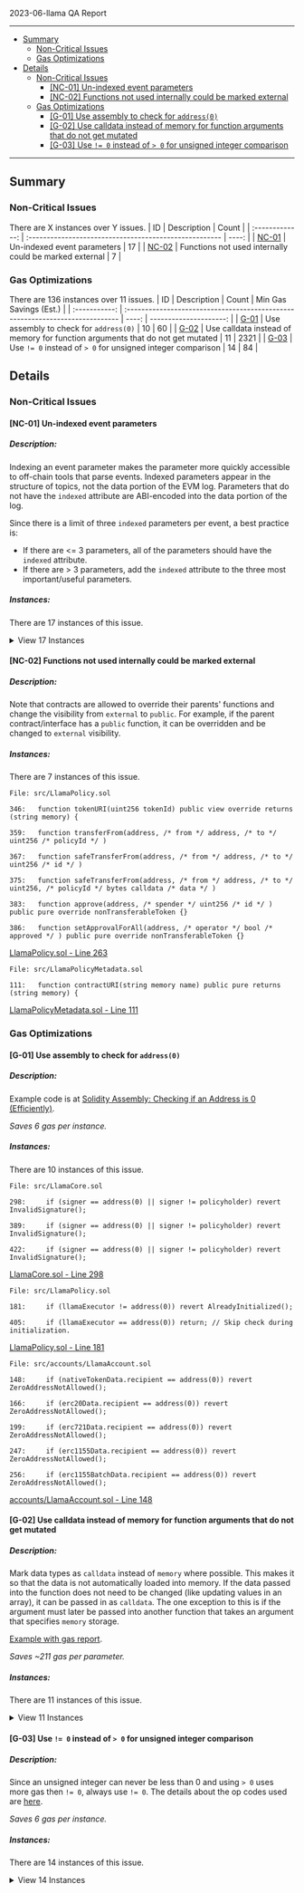 2023-06-llama QA Report
___
- [ Summary](#-summary)
  - [ Non-Critical Issues](#-non-critical-issues)
  - [ Gas Optimizations](#-gas-optimizations)
- [ Details](#-details)
  - [ Non-Critical Issues](#-non-critical-issues-1)
    - [ \[NC-01\] Un-indexed event parameters](#-nc-01-un-indexed-event-parameters)
    - [ \[NC-02\] Functions not used internally could be marked external](#-nc-02-functions-not-used-internally-could-be-marked-external)
  - [ Gas Optimizations](#-gas-optimizations-1)
    - [ \[G-01\] Use assembly to check for `address(0)`](#-g-01-use-assembly-to-check-for-address0)
    - [ \[G-02\] Use calldata instead of memory for function arguments that do not get mutated](#-g-02-use-calldata-instead-of-memory-for-function-arguments-that-do-not-get-mutated)
    - [ \[G-03\] Use `!= 0` instead of `> 0` for unsigned integer comparison](#-g-03-use--0-instead-of--0-for-unsigned-integer-comparison)
___
## <a id="summary"></a> Summary

### <a id="summary-non-critical-issues"></a> Non-Critical Issues
There are X instances over Y issues.
|       ID        | Description                                            | Count |
| :-------------: | :----------------------------------------------------- | ----: |
| [NC-01](#nc-01) | Un-indexed event parameters                            |    17 |
| [NC-02](#nc-02) | Functions not used internally could be marked external |     7 |

### <a id="summary-gas-optimizations"></a> Gas Optimizations
There are 136 instances over 11 issues.
|      ID       | Description                                                                   | Count | Min Gas Savings (Est.) |
| :-----------: | :---------------------------------------------------------------------------- | ----: | ---------------------: |
| [G-01](#g-01) | Use assembly to check for `address(0)`                                        |    10 |                     60 |
| [G-02](#g-02) | Use calldata instead of memory for function arguments that do not get mutated |    11 |                   2321 |
| [G-03](#g-03) | Use `!= 0` instead of `> 0` for unsigned integer comparison                   |    14 |                     84 |
## <a id="details"></a> Details

### <a id="details-non-critical-issues"></a> Non-Critical Issues

#### <a id="nc-01"></a> \[NC-01\] Un-indexed event parameters
##### Description:
Indexing an event parameter makes the parameter more quickly accessible to off-chain tools that parse events. Indexed parameters appear in the structure of topics, not the data portion of the EVM log. Parameters that do not have the `indexed` attribute are ABI-encoded into the data portion of the log.

Since there is a limit of three `indexed` parameters per event, a best practice is:
* If there are <= 3 parameters, all of the parameters should have the `indexed` attribute.
* If there are > 3 parameters, add the `indexed` attribute to the three most important/useful parameters.

##### Instances:
There are 17 instances of this issue.
<details><summary>View 17 Instances</summary>

```solidity
File: src/LlamaCore.sol

103:   event ActionCanceled(uint256 id);

106:   event ActionGuardSet(address indexed target, bytes4 indexed selector, ILlamaActionGuard actionGuard);

123:   event ApprovalCast(uint256 id, address indexed policyholder, uint8 indexed role, uint256 quantity, string reason);

126:   event DisapprovalCast(uint256 id, address indexed policyholder, uint8 indexed role, uint256 quantity, string reason);

129:   event StrategyCreated(ILlamaStrategy strategy, ILlamaStrategy indexed strategyLogic, bytes initializationData);

132:   event AccountCreated(ILlamaAccount account, ILlamaAccount indexed accountLogic, bytes initializationData);
```

[LlamaCore.sol - Line 103](https://github.com/code-423n4/2023-06-llama/blob/main/src/LlamaCore.sol#L103)

```solidity
File: src/LlamaPolicy.sol

85:   event RoleAssigned(address indexed policyholder, uint8 indexed role, uint64 expiration, uint128 quantity);

88:   event RoleInitialized(uint8 indexed role, RoleDescription description);

91:   event RolePermissionAssigned(uint8 indexed role, bytes32 indexed permissionId, bool hasPermission);
```
[LlamaPolicy.sol - Line 85](https://github.com/code-423n4/2023-06-llama/blob/main/src/LlamaPolicy.sol#L85)

```solidity
File: src/LlamaPolicyMetadataParamRegistry.sol

31:   event ColorSet(LlamaExecutor indexed llamaExecutor, string color);

34:   event LogoSet(LlamaExecutor indexed llamaExecutor, string logo);
```
[LlamaPolicyMetadataParamRegistry.sol - Line 31](https://github.com/code-423n4/2023-06-llama/blob/main/src/LlamaPolicyMetadataParamRegistry.sol#L31)

```solidity
File: src/strategies/LlamaAbsoluteStrategyBase.sol

83:   event ForceApprovalRoleAdded(uint8 role);

87:   event ForceDisapprovalRoleAdded(uint8 role);

90:   event StrategyCreated(LlamaCore llamaCore, LlamaPolicy policy);
```
[strategies/LlamaAbsoluteStrategyBase.sol - Line 83](https://github.com/code-423n4/2023-06-llama/blob/main/src/strategies/LlamaAbsoluteStrategyBase.sol#L83)

```solidity
File: src/strategies/LlamaRelativeQuorum.sol

75:   event ForceApprovalRoleAdded(uint8 role);

79:   event ForceDisapprovalRoleAdded(uint8 role);

82:   event StrategyCreated(LlamaCore llamaCore, LlamaPolicy policy);
```
[strategies/LlamaRelativeQuorum.sol - Line 75](https://github.com/code-423n4/2023-06-llama/blob/main/src/strategies/LlamaRelativeQuorum.sol#L75)

</details>

#### <a id="nc-02"></a> \[NC-02\] Functions not used internally could be marked external
##### Description:
Note that contracts are allowed to override their parents' functions and change the visibility from `external` to `public`. For example, if the parent contract/interface has a `public` function, it can be overridden and be changed to `external` visibility.

##### Instances:
There are 7 instances of this issue.

```solidity
File: src/LlamaPolicy.sol

346:   function tokenURI(uint256 tokenId) public view override returns (string memory) {

359:   function transferFrom(address, /* from */ address, /* to */ uint256 /* policyId */ )

367:   function safeTransferFrom(address, /* from */ address, /* to */ uint256 /* id */ )

375:   function safeTransferFrom(address, /* from */ address, /* to */ uint256, /* policyId */ bytes calldata /* data */ )

383:   function approve(address, /* spender */ uint256 /* id */ ) public pure override nonTransferableToken {}

386:   function setApprovalForAll(address, /* operator */ bool /* approved */ ) public pure override nonTransferableToken {}

```
[LlamaPolicy.sol - Line 263](https://github.com/code-423n4/2023-06-llama/blob/main/src/LlamaPolicy.sol#L263)

```solidity
File: src/LlamaPolicyMetadata.sol

111:   function contractURI(string memory name) public pure returns (string memory) {

```
[LlamaPolicyMetadata.sol - Line 111](https://github.com/code-423n4/2023-06-llama/blob/main/src/LlamaPolicyMetadata.sol#L111)


### <a id="details-gas-optimizations"></a> Gas Optimizations
#### <a id="g-01"></a> \[G-01\] Use assembly to check for `address(0)`
##### Description:
Example code is at [Solidity Assembly: Checking if an Address is 0 (Efficiently)](https://medium.com/@kalexotsu/solidity-assembly-checking-if-an-address-is-0-efficiently-d2bfe071331).

*Saves 6 gas per instance.*

##### Instances:
There are 10 instances of this issue.
```solidity
File: src/LlamaCore.sol

298:     if (signer == address(0) || signer != policyholder) revert InvalidSignature();

389:     if (signer == address(0) || signer != policyholder) revert InvalidSignature();

422:     if (signer == address(0) || signer != policyholder) revert InvalidSignature();

```
[LlamaCore.sol - Line 298](https://github.com/code-423n4/2023-06-llama/blob/main/src/LlamaCore.sol#L298)

```solidity
File: src/LlamaPolicy.sol

181:     if (llamaExecutor != address(0)) revert AlreadyInitialized();

405:     if (llamaExecutor == address(0)) return; // Skip check during initialization.

```
[LlamaPolicy.sol - Line 181](https://github.com/code-423n4/2023-06-llama/blob/main/src/LlamaPolicy.sol#L181)

```solidity
File: src/accounts/LlamaAccount.sol

148:     if (nativeTokenData.recipient == address(0)) revert ZeroAddressNotAllowed();

166:     if (erc20Data.recipient == address(0)) revert ZeroAddressNotAllowed();

199:     if (erc721Data.recipient == address(0)) revert ZeroAddressNotAllowed();

247:     if (erc1155Data.recipient == address(0)) revert ZeroAddressNotAllowed();

256:     if (erc1155BatchData.recipient == address(0)) revert ZeroAddressNotAllowed();

```
[accounts/LlamaAccount.sol - Line 148](https://github.com/code-423n4/2023-06-llama/blob/main/src/accounts/LlamaAccount.sol#L148)


#### <a id="g-02"></a> \[G-02\] Use calldata instead of memory for function arguments that do not get mutated
##### Description:
Mark data types as `calldata` instead of `memory` where possible. This makes it so that the data is not automatically loaded into memory. If the data passed into the function does not need to be changed (like updating values in an array), it can be passed in as `calldata`. The one exception to this is if the argument must later be passed into another function that takes an argument that specifies `memory` storage.

[Example with gas report](https://gist.github.com/ezcodeslide/d95c73d677bf93f4da21331e7e2c7040).

*Saves ~211 gas per parameter.*

##### Instances:
There are 11 instances of this issue.
<details><summary>View 11 Instances</summary>

```solidity
File: src/LlamaCore.sol

225:     string memory _name,
```
[LlamaCore.sol - Line 225](https://github.com/code-423n4/2023-06-llama/blob/main/src/LlamaCore.sol#L225)


```solidity
File: src/LlamaPolicyMetadata.sol

17:   function tokenURI(string memory name, uint256 tokenId, string memory color, string memory logo)

111:   function contractURI(string memory name) public pure returns (string memory) {

```
[LlamaPolicyMetadata.sol - Line 17](https://github.com/code-423n4/2023-06-llama/blob/main/src/LlamaPolicyMetadata.sol#L17)

```solidity
File: src/LlamaPolicyMetadataParamRegistry.sol

82:   function setColor(LlamaExecutor llamaExecutor, string memory _color) public onlyAuthorized(llamaExecutor) {

90:   function setLogo(LlamaExecutor llamaExecutor, string memory _logo) public onlyAuthorized(llamaExecutor) {

```
[LlamaPolicyMetadataParamRegistry.sol - Line 82](https://github.com/code-423n4/2023-06-llama/blob/main/src/LlamaPolicyMetadataParamRegistry.sol#L82)

```solidity
File: src/accounts/LlamaAccount.sol

130:   function initialize(bytes memory config) external initializer {

```
[accounts/LlamaAccount.sol - Line 130](https://github.com/code-423n4/2023-06-llama/blob/main/src/accounts/LlamaAccount.sol#L130)

```solidity
File: src/interfaces/ILlamaAccount.sol

18:   function initialize(bytes memory config) external;

```
[interfaces/ILlamaAccount.sol - Line 18](https://github.com/code-423n4/2023-06-llama/blob/main/src/interfaces/ILlamaAccount.sol#L18)

```solidity
File: src/interfaces/ILlamaStrategy.sol

29:   function initialize(bytes memory config) external;

```
[interfaces/ILlamaStrategy.sol - Line 29](https://github.com/code-423n4/2023-06-llama/blob/main/src/interfaces/ILlamaStrategy.sol#L29)

```solidity
File: src/strategies/LlamaAbsoluteStrategyBase.sol

153:   function initialize(bytes memory config) external virtual initializer {

```
[strategies/LlamaAbsoluteStrategyBase.sol - Line 153](https://github.com/code-423n4/2023-06-llama/blob/main/src/strategies/LlamaAbsoluteStrategyBase.sol#L153)

```solidity
File: src/strategies/LlamaRelativeQuorum.sol

156:   function initialize(bytes memory config) external initializer {

```
[strategies/LlamaRelativeQuorum.sol - Line 156](https://github.com/code-423n4/2023-06-llama/blob/main/src/strategies/LlamaRelativeQuorum.sol#L156)

</details>

#### <a id="g-03"></a> \[G-03\] Use `!= 0` instead of `> 0` for unsigned integer comparison
##### Description:
Since an unsigned integer can never be less than 0 and using `> 0` uses more gas then `!= 0`, always use `!= 0`. The details about the op codes used are [here](https://twitter.com/gzeon/status/1485428085885640706).

*Saves 6 gas per instance.*

##### Instances:
There are 14 instances of this issue.
<details><summary>View 14 Instances</summary>

```solidity
File: src/LlamaCore.sol

629:     if (address(factory).code.length > 0 && !factory.authorizedStrategyLogics(llamaStrategyLogic)) {

649:     if (address(factory).code.length > 0 && !factory.authorizedAccountLogics(llamaAccountLogic)) {

```
[LlamaCore.sol - Line 629](https://github.com/code-423n4/2023-06-llama/blob/main/src/LlamaCore.sol#L629)

```solidity
File: src/LlamaPolicy.sol

307:     return quantity > 0;

313:     return quantity > 0;

320:     return quantity > 0 && canCreateAction[role][permissionId];

326:     return quantity > 0 && block.timestamp > expiration;

425:     bool case1 = quantity > 0 && expiration > block.timestamp;

444:     bool hadRole = initialQuantity > 0;

445:     bool willHaveRole = quantity > 0;

```
[LlamaPolicy.sol - Line 307](https://github.com/code-423n4/2023-06-llama/blob/main/src/LlamaPolicy.sol#L307)

```solidity
File: src/lib/Checkpoints.sol

130:         if (pos > 0) {

```
[lib/Checkpoints.sol - Line 130](https://github.com/code-423n4/2023-06-llama/blob/main/src/lib/Checkpoints.sol#L130)

```solidity
File: src/strategies/LlamaAbsoluteStrategyBase.sol

215:     return quantity > 0 && forceApprovalRole[role] ? type(uint128).max : quantity;

232:     return quantity > 0 && forceDisapprovalRole[role] ? type(uint128).max : quantity;

```
[strategies/LlamaAbsoluteStrategyBase.sol - Line 215](https://github.com/code-423n4/2023-06-llama/blob/main/src/strategies/LlamaAbsoluteStrategyBase.sol#L215)

```solidity
File: src/strategies/LlamaRelativeQuorum.sol

223:     return quantity > 0 && forceApprovalRole[role] ? type(uint128).max : quantity;

242:     return quantity > 0 && forceDisapprovalRole[role] ? type(uint128).max : quantity;

```
[strategies/LlamaRelativeQuorum.sol - Line 223](https://github.com/code-423n4/2023-06-llama/blob/main/src/strategies/LlamaRelativeQuorum.sol#L223)

</details>


